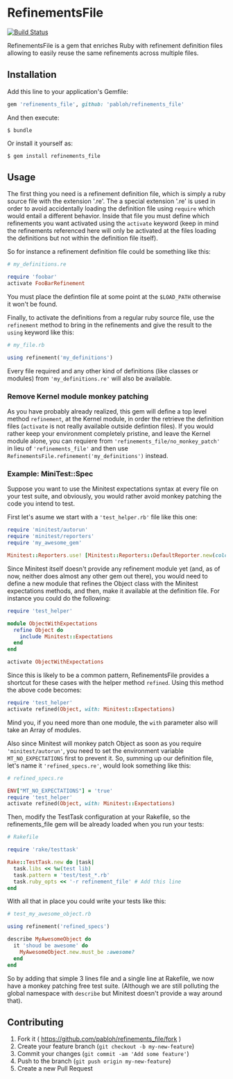 # RefinementsFile
[![Build Status](https://travis-ci.org/pabloh/refinements_file.svg?branch=master)](https://travis-ci.org/pabloh/refinements_file)

RefinementsFile is a gem that enriches Ruby with refinement definition files allowing to easily reuse the same refinements across multiple files.

## Installation

Add this line to your application's Gemfile:

```ruby
gem 'refinements_file', github: 'pabloh/refinements_file'
```

And then execute:

    $ bundle

Or install it yourself as:

    $ gem install refinements_file

## Usage

The first thing you need is a refinement definition file, which is simply a ruby source file with the extension '.re'.
The a special extension '.re' is used in order to avoid accidentally loading the definition file using `require` which would entail a different behavior.
Inside that file you must define which refinements you want activated using the `activate` keyword (keep in mind the refinements referenced here will only be activated at the files loading the definitions but not within the definition file itself).

So for instance a refinement definition file could be something like this:

```ruby
# my_definitions.re

require 'foobar'
activate FooBarRefinement
```

You must place the defintion file at some point at the `$LOAD_PATH` otherwise it won't be found.

Finally, to activate the definitions from a regular ruby source file, use the `refinement` method to bring in the refinements and give the result to the `using` keyword like this:

```ruby
# my_file.rb

using refinement('my_definitions')
```

Every file required and any other kind of definitions (like classes or modules) from `'my_definitions.re'` will also be available.

### Remove Kernel module monkey patching

As you have probably already realized, this gem will define a top level method `refinement`, at the Kernel module, in order the retrieve the definition files (`activate` is not really available outside defintion files). If you would rather keep your environment completely pristine, and leave the Kernel module alone, you can requiere from `'refinements_file/no_monkey_patch'` in lieu of `'refinements_file'` and then use `RefinementsFile.refinement('my_definitions')` instead.


### Example: MiniTest::Spec

Suppose you want to use the Minitest expectations syntax at every file on your test suite, and obviously, you would rather avoid monkey patching the code you intend to test.

First let's asume we start with a `'test_helper.rb'` file like this one:

```ruby
require 'minitest/autorun'
require 'minitest/reporters'
require 'my_awesome_gem'

Minitest::Reporters.use! [Minitest::Reporters::DefaultReporter.new(color: true)]
```

Since Minitest itself doesn't provide any refinement module yet (and, as of now, neither does almost any other gem out there), you would need to define a new module that refines the Object class with the Minitest expectations methods, and then, make it available at the definition file. For instance you could do the following:

```ruby
require 'test_helper'

module ObjectWithExpectations
  refine Object do
    include Minitest::Expectations
  end
end

activate ObjectWithExpectations
```

Since this is likely to be a common pattern, RefinementsFile provides a shortcut for these cases with the helper method `refined`. Using this method the above code becomes:

```ruby
require 'test_helper'
activate refined(Object, with: Minitest::Expectations)
```

Mind you, if you need more than one module, the `with` parameter also will take an Array of modules.

Also since Minitest will monkey patch Object as soon as you require `'minitest/autorun'`, you need to set the environment variable `MT_NO_EXPECTATIONS` first to prevent it. So, summing up our definition file, let's name it `'refined_specs.re'`, would look something like this:

```ruby
# refined_specs.re

ENV["MT_NO_EXPECTATIONS"] = 'true'
require 'test_helper'
activate refined(Object, with: Minitest::Expectations)
```

Then, modify the TestTask configuration at your Rakefile, so the refinements_file gem will be already loaded when you run your tests:

```ruby
# Rakefile

require 'rake/testtask'

Rake::TestTask.new do |task|
  task.libs << %w(test lib)
  task.pattern = 'test/test_*.rb'
  task.ruby_opts << '-r refinement_file' # Add this line
end
```

With all that in place you could write your tests like this:

```ruby
# test_my_awesome_object.rb

using refinement('refined_specs')

describe MyAwesomeObject do
  it 'shoud be awesome' do
    MyAwesomeObject.new.must_be :awesome?
  end
end

```

So by adding that simple 3 lines file and a single line at Rakefile, we now have a monkey patching free test suite. (Although we are still polluting the global namespace with `describe` but Minitest doesn't provide a way around that).

## Contributing

1. Fork it ( https://github.com/pabloh/refinements_file/fork )
2. Create your feature branch (`git checkout -b my-new-feature`)
3. Commit your changes (`git commit -am 'Add some feature'`)
4. Push to the branch (`git push origin my-new-feature`)
5. Create a new Pull Request
